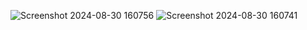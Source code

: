 ![Screenshot 2024-08-30 160756](https://github.com/user-attachments/assets/3802472e-6f55-4fe8-bff4-cd1256fbdff2)
![Screenshot 2024-08-30 160741](https://github.com/user-attachments/assets/784f2abe-936e-4943-9e34-01761f0a24d3)
